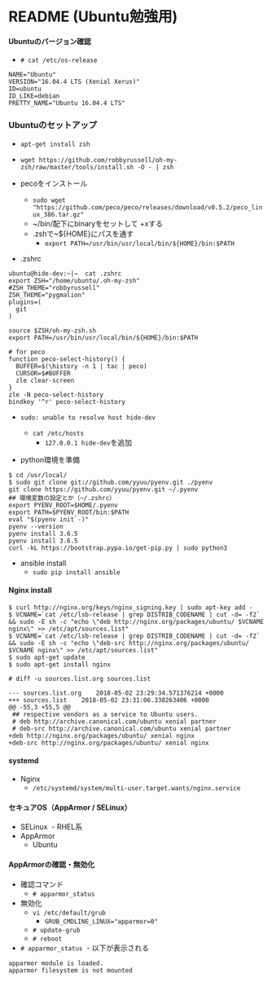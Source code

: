# README (Ubuntu勉強用)

#### Ubuntuのバージョン確認
- `# cat /etc/os-release`
```
NAME="Ubuntu"
VERSION="16.04.4 LTS (Xenial Xerus)"
ID=ubuntu
ID_LIKE=debian
PRETTY_NAME="Ubuntu 16.04.4 LTS"
```
### Ubuntuのセットアップ

- `apt-get install zsh`
- `wget https://github.com/robbyrussell/oh-my-zsh/raw/master/tools/install.sh -O - | zsh`

- pecoをインストール
  - `sudo wget "https://github.com/peco/peco/releases/download/v0.5.2/peco_linux_386.tar.gz"`
  - ~/bin/配下にbinaryをセットして +xする
  - .zshで~${HOME}にパスを通す
    - `export PATH=/usr/bin/usr/local/bin/${HOME}/bin:$PATH`

- .zshrc
```
ubuntu@hide-dev:~|⇒  cat .zshrc
export ZSH="/home/ubuntu/.oh-my-zsh"
#ZSH_THEME="robbyrussell"
ZSH_THEME="pygmalion"
plugins=(
  git
)

source $ZSH/oh-my-zsh.sh
export PATH=/usr/bin/usr/local/bin/${HOME}/bin:$PATH

# for peco
function peco-select-history() {
  BUFFER=$(\history -n 1 | tac | peco)
  CURSOR=$#BUFFER
  zle clear-screen
}
zle -N peco-select-history
bindkey '^r' peco-select-history
```

- `sudo: unable to resolve host hide-dev`
  - `cat /etc/hosts`
    - `127.0.0.1 hide-dev`を追加

- python環境を準備
```
$ cd /usr/local/
$ sudo git clone git://github.com/yyuu/pyenv.git ./pyenv
git clone https://github.com/yyuu/pyenv.git ~/.pyenv
## 環境変数の設定とか（~/.zshrc）
export PYENV_ROOT=$HOME/.pyenv
export PATH=$PYENV_ROOT/bin:$PATH
eval "$(pyenv init -)"
pyenv --version
pyenv install 3.6.5
pyenv install 3.6.5
curl -kL https://bootstrap.pypa.io/get-pip.py | sudo python3
```

- ansible install
  - `sudo pip install ansible`



#### Nginx install

```
$ curl http://nginx.org/keys/nginx_signing.key | sudo apt-key add -
$ VCNAME=`cat /etc/lsb-release | grep DISTRIB_CODENAME | cut -d= -f2` && sudo -E sh -c "echo \"deb http://nginx.org/packages/ubuntu/ $VCNAME nginx\" >> /etc/apt/sources.list"
$ VCNAME=`cat /etc/lsb-release | grep DISTRIB_CODENAME | cut -d= -f2` && sudo -E sh -c "echo \"deb-src http://nginx.org/packages/ubuntu/ $VCNAME nginx\" >> /etc/apt/sources.list"
$ sudo apt-get update
$ sudo apt-get install nginx
```

`# diff -u sources.list.org sources.list`
```
--- sources.list.org	2018-05-02 23:29:34.571376214 +0000
+++ sources.list	2018-05-02 23:31:06.338263406 +0000
@@ -55,3 +55,5 @@
 ## respective vendors as a service to Ubuntu users.
 # deb http://archive.canonical.com/ubuntu xenial partner
 # deb-src http://archive.canonical.com/ubuntu xenial partner
+deb http://nginx.org/packages/ubuntu/ xenial nginx
+deb-src http://nginx.org/packages/ubuntu/ xenial nginx
```

#### systemd
- Nginx
  - `/etc/systemd/system/multi-user.target.wants/nginx.service`
  
#### セキュアOS（AppArmor / SELinux）
- SELinux
  - RHEL系
- AppArmor
  - Ubuntu

#### AppArmorの確認・無効化
- 確認コマンド
  - `# apparmor_status`
- 無効化
  - `vi /etc/default/grub`
    - `GRUB_CMDLINE_LINUX="apparmor=0"`
  - `# update-grub`
  - `# reboot`
- `# apparmor_status`
  - 以下が表示される
```
apparmor module is loaded.
apparmor filesystem is not mounted
```
